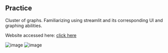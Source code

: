 ## Practice
Cluster of graphs. Familiarizing using streamlit and its corresponding UI and graphing abilities.

Website accessed here: [click here](https://randomgraphgenerator-efxf7wjtfehekm9vqxulma.streamlit.app/)

![image](https://github.com/user-attachments/assets/9235e556-0dea-41c8-99a1-e4ebb3c5abcf)
![image](https://github.com/user-attachments/assets/e2531f00-8522-4391-af61-09da05d67161)
